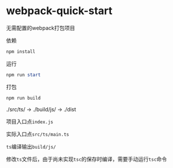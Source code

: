 # webpack-quick-start
 无需配置的webpack打包项目

依赖

```powershell
npm install
```

运行

```powershell
npm run start
```

打包

```powershell
npm run build
```

./src/ts/ -> ./build/js/ -> ./dist

项目入口点`index.js`

实际入口点`src/ts/main.ts`

`ts`编译输出`build/js/`

修改`ts`文件后，由于尚未实现`tsc`的保存时编译，需要手动运行`tsc`命令